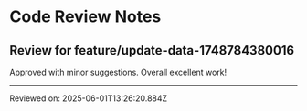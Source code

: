 # Code Review Notes

## Review for feature/update-data-1748784380016

Approved with minor suggestions. Overall excellent work!

---
Reviewed on: 2025-06-01T13:26:20.884Z